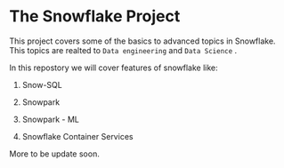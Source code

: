 # The Snowflake Project

This project covers some of the basics to advanced topics in Snowflake. This topics are  realted to `Data engineering`  and `Data Science` .

In this repostory we will cover features of snowflake like:

1. Snow-SQL

2. Snowpark

3. Snowpark - ML

4. Snowflake Container Services 


More to be update soon.